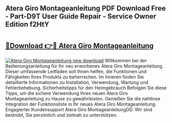 ## Atera Giro Montageanleitung PDF Download Free - Part-D9T User Guide Repair - Service Owner Edition f2HtY

# <h2><a href="http://df6ak6v.blite.top/?on=Atera+Giro+Montageanleitung">🔗Download 👉🔴 Atera Giro Montageanleitung</a></h2>

[![Atera Giro Montageanleitung new download](https://i.imgur.com/lujVjoI.png)](http://df6ak6v.blite.top/?on=Atera+Giro+Montageanleitung)
Willkommen bei der Bedienungsanleitung für Ihr neu erworbenes Atera Giro Montageanleitung. Dieser umfassende Leitfaden soll Ihnen helfen, die Funktionen und Fähigkeiten Ihres Produkts zu beherrschen. Im Inneren finden Sie detaillierte Informationen zu Installation, Verwendung, Wartung und Fehlerbehebung. Sicherheitstipps für den Heimgebrauch Befolgen Sie diese Tipps, um die sichere Verwendung Ihres neuen Atera Giro Montageanleitung zu Hause zu gewährleisten. Genießen Sie die nahtlose Integration der Funktionsliste in Ihr neues Atera Giro Montageanleitung. Engagierter Kundensupport Atera Giro MontageanleitungDD. Wir sind bestrebt, Sie persönlich und zeitnah zu unterstützen.
